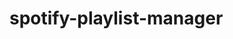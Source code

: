 <!-- BADGES -->

# spotify-playlist-manager

<!-- ## Description -->

<!-- ## Requirements -->

<!-- ## Usage -->

<!-- ## Examples -->
